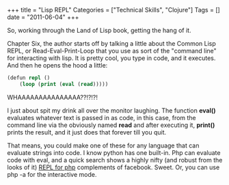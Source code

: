 +++
title = "Lisp REPL"
Categories = ["Technical Skills", "Clojure"]
Tags = []
date = "2011-06-04"
+++
<p>
  So, working through the Land of Lisp book, getting the hang of it.
</p>
<p>
Chapter Six, the author starts off by talking a little about
  the Common Lisp REPL, or Read-Eval-Print-Loop that you use as sort
  of the "command line" for interacting with lisp. It is pretty cool,
  you type in code, and it executes. And then he opens the hood a
  little:
</p>

``` clojure
(defun repl ()
    (loop (print (eval (read)))))
```
<p>
WHAAAAAAAAAAAAAAA??!?!?!
</p>
<p>
I just about spit my drink all over the monitor laughing. The
function <strong>eval()</strong> evaluates whatever text is passed in
as code, in this case, from the command line via the obviously
named <strong>read</strong> and after executing
it, <strong>print()</strong> prints the result, and it just does that
forever till you quit.
</p>
<p>
That means, you could make one of these for any language that can
evaluate strings into code. I know python has one built-in. Php can
evaluate code with eval, and a quick search shows a highly nifty (and
robust from the looks of
it) <a href="https://github.com/facebook/phpsh">REPL for php</a>
complements of facebook. Sweet. Or, you can use php -a for the
interactive mode.
</p>

